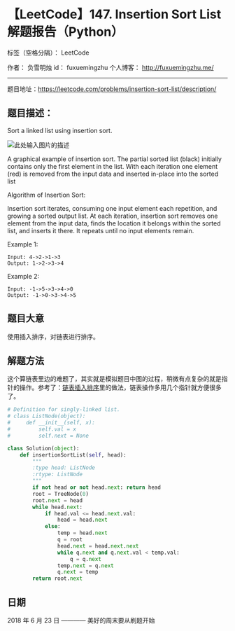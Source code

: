 # 【LeetCode】147. Insertion Sort List 解题报告（Python）

标签（空格分隔）： LeetCode

作者： 		负雪明烛 
id：				fuxuemingzhu
个人博客：	http://fuxuemingzhu.me/

---

题目地址：https://leetcode.com/problems/insertion-sort-list/description/

## 题目描述：

Sort a linked list using insertion sort.

![此处输入图片的描述][1]


A graphical example of insertion sort. The partial sorted list (black) initially contains only the first element in the list.
With each iteration one element (red) is removed from the input data and inserted in-place into the sorted list
 

Algorithm of Insertion Sort:

Insertion sort iterates, consuming one input element each repetition, and growing a sorted output list.
At each iteration, insertion sort removes one element from the input data, finds the location it belongs within the sorted list, and inserts it there.
It repeats until no input elements remain.

Example 1:

    Input: 4->2->1->3
    Output: 1->2->3->4

Example 2:

    Input: -1->5->3->4->0
    Output: -1->0->3->4->5


## 题目大意

使用插入排序，对链表进行排序。

## 解题方法

这个算链表里边的难题了，其实就是模拟题目中图的过程，稍微有点复杂的就是指针的操作。参考了：[链表插入排序][2]里的做法，链表操作多用几个指针就方便很多了。

```python
# Definition for singly-linked list.
# class ListNode(object):
#     def __init__(self, x):
#         self.val = x
#         self.next = None

class Solution(object):
    def insertionSortList(self, head):
        """
        :type head: ListNode
        :rtype: ListNode
        """
        if not head or not head.next: return head
        root = TreeNode(0)
        root.next = head
        while head.next:
            if head.val <= head.next.val:
                head = head.next
            else:
                temp = head.next
                q = root
                head.next = head.next.next
                while q.next and q.next.val < temp.val:
                    q = q.next
                temp.next = q.next
                q.next = temp
        return root.next
```

## 日期

2018 年 6 月 23 日 ———— 美好的周末要从刷题开始


  [1]: https://upload.wikimedia.org/wikipedia/commons/0/0f/Insertion-sort-example-300px.gif
  [2]: https://blog.csdn.net/happyaaaaaaaaaaa/article/details/51619973